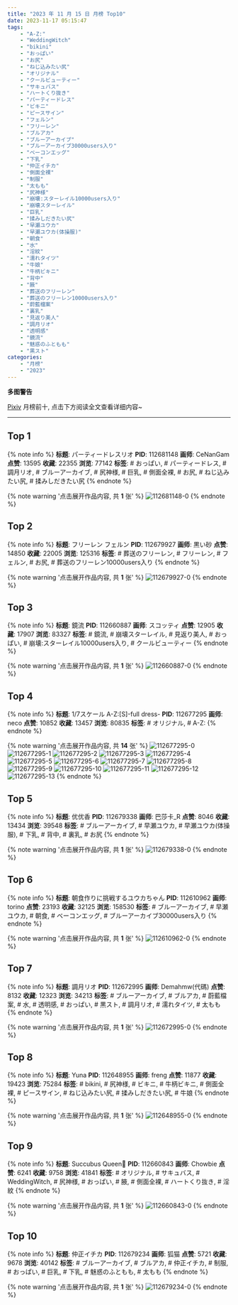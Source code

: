 ```yaml
---
title: "2023 年 11 月 15 日 月榜 Top10"
date: 2023-11-17 05:15:47
tags:
    - "A-Z:"
    - "WeddingWitch"
    - "bikini"
    - "おっぱい"
    - "お尻"
    - "ねじ込みたい尻"
    - "オリジナル"
    - "クールビューティー"
    - "サキュバス"
    - "ハートくり抜き"
    - "パーティードレス"
    - "ビキニ"
    - "ピースサイン"
    - "フェルン"
    - "フリーレン"
    - "ブルアカ"
    - "ブルーアーカイブ"
    - "ブルーアーカイブ30000users入り"
    - "ベーコンエッグ"
    - "下乳"
    - "仲正イチカ"
    - "側面全裸"
    - "制服"
    - "太もも"
    - "尻神様"
    - "崩壊:スターレイル10000users入り"
    - "崩壊スターレイル"
    - "巨乳"
    - "揉みしだきたい尻"
    - "早瀬ユウカ"
    - "早瀬ユウカ(体操服)"
    - "朝食"
    - "水"
    - "淫紋"
    - "濡れタイツ"
    - "牛娘"
    - "牛柄ビキニ"
    - "背中"
    - "腋"
    - "葬送のフリーレン"
    - "葬送のフリーレン10000users入り"
    - "蔚藍檔案"
    - "裏乳"
    - "見返り美人"
    - "調月リオ"
    - "透明感"
    - "鏡流"
    - "魅惑のふともも"
    - "黒スト"
categories:
    - "月榜"
    - "2023"
---
```


<i class="fa fa-triangle-exclamation"></i>**多图警告**<i class="fa fa-triangle-exclamation"></i>

[Pixiv](https://www.pixiv.net/) 月榜前十, 点击下方阅读全文查看详细内容~

<!-- more -->

---

## Top 1

{% note info %}
**标题**: パーティードレスリオ
**PID**: 112681148 **画师**: CeNanGam
**点赞**: 13595 **收藏**: 22355 **浏览**: 77142
**标签**: # おっぱい, # パーティードレス, # 調月リオ, # ブルーアーカイブ, # 尻神様, # 巨乳, # 側面全裸, # お尻, # ねじ込みたい尻, # 揉みしだきたい尻
{% endnote %}

{% note warning '点击展开作品内容, 共 **1** 张' %}
![112681148-0](https://i.pixiv.re/img-original/img/2023/10/19/21/05/30/112681148_p0.jpg)
{% endnote %}

## Top 2

{% note info %}
**标题**: フリーレン フェルン
**PID**: 112679927 **画师**: 黒い砂
**点赞**: 14850 **收藏**: 22005 **浏览**: 125316
**标签**: # 葬送のフリーレン, # フリーレン, # フェルン, # お尻, # 葬送のフリーレン10000users入り
{% endnote %}

{% note warning '点击展开作品内容, 共 **1** 张' %}
![112679927-0](https://i.pixiv.re/img-original/img/2023/10/19/20/23/29/112679927_p0.jpg)
{% endnote %}

## Top 3

{% note info %}
**标题**: 鏡流
**PID**: 112660887 **画师**: スコッティ
**点赞**: 12905 **收藏**: 17907 **浏览**: 83327
**标签**: # 鏡流, # 崩壊スターレイル, # 見返り美人, # おっぱい, # 崩壊:スターレイル10000users入り, # クールビューティー
{% endnote %}

{% note warning '点击展开作品内容, 共 **1** 张' %}
![112660887-0](https://i.pixiv.re/img-original/img/2023/10/19/00/00/16/112660887_p0.jpg)
{% endnote %}

## Top 4

{% note info %}
**标题**: 1/7スケール A-Z:[S]-full dress-
**PID**: 112677295 **画师**: neco
**点赞**: 10852 **收藏**: 13457 **浏览**: 80835
**标签**: # オリジナル, # A-Z:
{% endnote %}

{% note warning '点击展开作品内容, 共 **14** 张' %}
![112677295-0](https://i.pixiv.re/img-original/img/2023/10/19/18/35/38/112677295_p0.jpg)
![112677295-1](https://i.pixiv.re/img-original/img/2023/10/19/18/35/38/112677295_p1.jpg)
![112677295-2](https://i.pixiv.re/img-original/img/2023/10/19/18/35/38/112677295_p2.jpg)
![112677295-3](https://i.pixiv.re/img-original/img/2023/10/19/18/35/38/112677295_p3.jpg)
![112677295-4](https://i.pixiv.re/img-original/img/2023/10/19/18/35/38/112677295_p4.jpg)
![112677295-5](https://i.pixiv.re/img-original/img/2023/10/19/18/35/38/112677295_p5.jpg)
![112677295-6](https://i.pixiv.re/img-original/img/2023/10/19/18/35/38/112677295_p6.jpg)
![112677295-7](https://i.pixiv.re/img-original/img/2023/10/19/18/35/38/112677295_p7.jpg)
![112677295-8](https://i.pixiv.re/img-original/img/2023/10/19/18/35/38/112677295_p8.jpg)
![112677295-9](https://i.pixiv.re/img-original/img/2023/10/19/18/35/38/112677295_p9.jpg)
![112677295-10](https://i.pixiv.re/img-original/img/2023/10/19/18/35/38/112677295_p10.jpg)
![112677295-11](https://i.pixiv.re/img-original/img/2023/10/19/18/35/38/112677295_p11.jpg)
![112677295-12](https://i.pixiv.re/img-original/img/2023/10/19/18/35/38/112677295_p12.jpg)
![112677295-13](https://i.pixiv.re/img-original/img/2023/10/19/18/35/38/112677295_p13.jpg)
{% endnote %}

## Top 5

{% note info %}
**标题**: 优优香
**PID**: 112679338 **画师**: 巴莎卡_R
**点赞**: 8046 **收藏**: 13434 **浏览**: 39548
**标签**: # ブルーアーカイブ, # 早瀬ユウカ, # 早瀬ユウカ(体操服), # 下乳, # 背中, # 裏乳, # お尻
{% endnote %}

{% note warning '点击展开作品内容, 共 **1** 张' %}
![112679338-0](https://i.pixiv.re/img-original/img/2023/10/19/20/01/38/112679338_p0.jpg)
{% endnote %}

## Top 6

{% note info %}
**标题**: 朝食作りに挑戦するユウカちゃん
**PID**: 112610962 **画师**: torino
**点赞**: 23193 **收藏**: 32125 **浏览**: 158530
**标签**: # ブルーアーカイブ, # 早瀬ユウカ, # 朝食, # ベーコンエッグ, # ブルーアーカイブ30000users入り
{% endnote %}

{% note warning '点击展开作品内容, 共 **1** 张' %}
![112610962-0](https://i.pixiv.re/img-original/img/2023/10/17/00/00/19/112610962_p0.jpg)
{% endnote %}

## Top 7

{% note info %}
**标题**: 調月リオ
**PID**: 112672995 **画师**: Demahmw(代碼)
**点赞**: 8132 **收藏**: 12323 **浏览**: 34213
**标签**: # ブルーアーカイブ, # ブルアカ, # 蔚藍檔案, # 水, # 透明感, # おっぱい, # 黒スト, # 調月リオ, # 濡れタイツ, # 太もも
{% endnote %}

{% note warning '点击展开作品内容, 共 **1** 张' %}
![112672995-0](https://i.pixiv.re/img-original/img/2023/10/19/14/34/43/112672995_p0.jpg)
{% endnote %}

## Top 8

{% note info %}
**标题**: Yuna
**PID**: 112648955 **画师**: freng
**点赞**: 11877 **收藏**: 19423 **浏览**: 75284
**标签**: # bikini, # 尻神様, # ビキニ, # 牛柄ビキニ, # 側面全裸, # ピースサイン, # ねじ込みたい尻, # 揉みしだきたい尻, # 牛娘
{% endnote %}

{% note warning '点击展开作品内容, 共 **1** 张' %}
![112648955-0](https://i.pixiv.re/img-original/img/2023/10/19/01/47/04/112648955_p0.png)
{% endnote %}

## Top 9

{% note info %}
**标题**: Succubus Queen🦇
**PID**: 112660843 **画师**: Chowbie
**点赞**: 6241 **收藏**: 9758 **浏览**: 41841
**标签**: # オリジナル, # サキュバス, # WeddingWitch, # 尻神様, # おっぱい, # 腋, # 側面全裸, # ハートくり抜き, # 淫紋
{% endnote %}

{% note warning '点击展开作品内容, 共 **1** 张' %}
![112660843-0](https://i.pixiv.re/img-original/img/2023/10/19/00/00/07/112660843_p0.png)
{% endnote %}

## Top 10

{% note info %}
**标题**: 仲正イチカ
**PID**: 112679234 **画师**: 狐猫
**点赞**: 5721 **收藏**: 9678 **浏览**: 40142
**标签**: # ブルーアーカイブ, # ブルアカ, # 仲正イチカ, # 制服, # おっぱい, # 巨乳, # 下乳, # 魅惑のふともも, # 太もも
{% endnote %}

{% note warning '点击展开作品内容, 共 **1** 张' %}
![112679234-0](https://i.pixiv.re/img-original/img/2023/10/19/20/00/04/112679234_p0.jpg)
{% endnote %}
